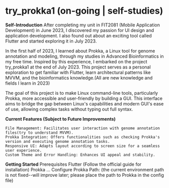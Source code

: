 # try_prokka1 (on-going | self-studies)
**Self-Introduction**
After completing my unit in FIT2081 (Mobile Application Development) in June 2023, I discovered my passion for UI design and application development. I also found out about an exciting tool called Flutter and started exploring it in July 2023.

In the first half of 2023, I learned about Prokka, a Linux tool for genome annotation and modeling, through my studies in Advanced Bioinformatics in my free time. Inspired by this experience, I embarked on the project try_prokka1 at the end of July 2023. This project serves as a personal exploration to get familiar with Flutter, learn architectural patterns like MVVM, and the bioinformatics knowledge.(All are new knowledge and fields I learn in 2023)

The goal of this project is to make Linux command-line tools, particularly Prokka, more accessible and user-friendly by building a GUI. This interface aims to bridge the gap between Linux's capabilities and modern GUI's ease of use, allowing complex tasks without typing out full syntax.

**Current Features (Subject to Future Improvements)**
 
    File Management: Facilitates user interaction with genome annotation files(try to understand MVVM).
    Prokka Integration: Offers functionalities such as checking Prokka's version and executing genome annotation tasks.
    Responsive UI: Adapts layout according to screen size for a seamless user experience.
    Custom Theme and Error Handling: Enhances UI appeal and stability.

**Getting Started**
Prerequisites
Flutter (Follow the official guide for installation)
Prokka
...
Configure Prokka Path: (the current environment path is not fixed--will improve later; please place the path to Prokka in the config file)
